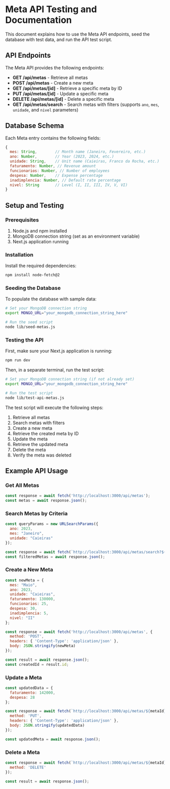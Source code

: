 # Meta API Testing and Documentation

This document explains how to use the Meta API endpoints, seed the database with test data, and run the API test script.

## API Endpoints

The Meta API provides the following endpoints:

- **GET /api/metas** - Retrieve all metas
- **POST /api/metas** - Create a new meta 
- **GET /api/metas/[id]** - Retrieve a specific meta by ID
- **PUT /api/metas/[id]** - Update a specific meta
- **DELETE /api/metas/[id]** - Delete a specific meta
- **GET /api/metas/search** - Search metas with filters (supports `ano`, `mes`, `unidade`, and `nivel` parameters)

## Database Schema

Each Meta entry contains the following fields:

```javascript
{
  mes: String,        // Month name (Janeiro, Fevereiro, etc.)
  ano: Number,        // Year (2023, 2024, etc.)
  unidade: String,    // Unit name (Caieiras, Franco da Rocha, etc.)
  faturamento: Number, // Revenue amount
  funcionarios: Number, // Number of employees
  despesa: Number,    // Expense percentage
  inadimplencia: Number, // Default rate percentage
  nivel: String       // Level (I, II, III, IV, V, VI)
}
```

## Setup and Testing

### Prerequisites

1. Node.js and npm installed
2. MongoDB connection string (set as an environment variable)
3. Next.js application running 

### Installation

Install the required dependencies:

```bash
npm install node-fetch@2
```

### Seeding the Database

To populate the database with sample data:

```bash
# Set your MongoDB connection string
export MONGO_URL="your_mongodb_connection_string_here"

# Run the seed script
node lib/seed-metas.js
```

### Testing the API

First, make sure your Next.js application is running:

```bash
npm run dev
```

Then, in a separate terminal, run the test script:

```bash
# Set your MongoDB connection string (if not already set)
export MONGO_URL="your_mongodb_connection_string_here"

# Run the test script
node lib/test-api-metas.js
```

The test script will execute the following steps:

1. Retrieve all metas
2. Search metas with filters
3. Create a new meta
4. Retrieve the created meta by ID
5. Update the meta
6. Retrieve the updated meta
7. Delete the meta
8. Verify the meta was deleted

## Example API Usage

### Get All Metas

```javascript
const response = await fetch('http://localhost:3000/api/metas');
const metas = await response.json();
```

### Search Metas by Criteria

```javascript
const queryParams = new URLSearchParams({
  ano: 2023,
  mes: "Janeiro",
  unidade: "Caieiras"
});

const response = await fetch(`http://localhost:3000/api/metas/search?${queryParams}`);
const filteredMetas = await response.json();
```

### Create a New Meta

```javascript
const newMeta = {
  mes: "Maio",
  ano: 2023,
  unidade: "Caieiras",
  faturamento: 130000,
  funcionarios: 25,
  despesa: 30,
  inadimplencia: 5,
  nivel: "II"
};

const response = await fetch('http://localhost:3000/api/metas', {
  method: 'POST',
  headers: { 'Content-Type': 'application/json' },
  body: JSON.stringify(newMeta)
});

const result = await response.json();
const createdId = result.id;
```

### Update a Meta

```javascript
const updatedData = {
  faturamento: 142000,
  despesa: 28
};

const response = await fetch(`http://localhost:3000/api/metas/${metaId}`, {
  method: 'PUT',
  headers: { 'Content-Type': 'application/json' },
  body: JSON.stringify(updatedData)
});

const updatedMeta = await response.json();
```

### Delete a Meta

```javascript
const response = await fetch(`http://localhost:3000/api/metas/${metaId}`, {
  method: 'DELETE'
});

const result = await response.json();
``` 
